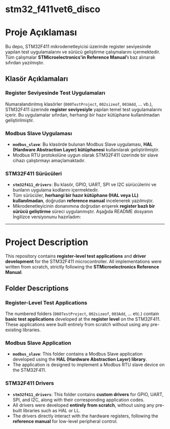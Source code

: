 # stm32_f411vet6_disco

# Proje Açıklaması

Bu depo, STM32F411 mikrodenetleyicisi üzerinde register seviyesinde yapılan test uygulamalarını ve sürücü geliştirme çalışmalarını içermektedir. Tüm çalışmalar **STMicroelectronics'in Reference Manual'ı** baz alınarak sıfırdan yazılmıştır.

## Klasör Açıklamaları

### **Register Seviyesinde Test Uygulamaları**
Numaralandırılmış klasörler (`000TestProject`, `002sizeof`, `003Add`, ... vb.), STM32F411 üzerinde **register seviyesiyle** yapılan temel test uygulamalarını içerir. Bu uygulamalar sıfırdan, herhangi bir hazır kütüphane kullanılmadan geliştirilmiştir.

### **Modbus Slave Uygulaması**
- **`modbus_slave`**: Bu klasörde bulunan Modbus Slave uygulaması, **HAL (Hardware Abstraction Layer) kütüphanesi** kullanılarak geliştirilmiştir.
- Modbus RTU protokolüne uygun olarak STM32F411 üzerinde bir slave cihazı çalıştırmayı amaçlamaktadır.

### **STM32F411 Sürücüleri**
- **`stm32f411_drivers`**: Bu klasör, GPIO, UART, SPI ve I2C sürücülerini ve bunların uygulama kodlarını içermektedir.
- Tüm sürücüler, **herhangi bir hazır kütüphane (HAL veya LL) kullanılmadan**, doğrudan **reference manual** incelenerek yazılmıştır.
- Mikrodenetleyicinin donanımına doğrudan erişerek **register bazlı bir sürücü geliştirme** süreci uygulanmıştır.
Aşağıda README dosyanın İngilizce versiyonunu hazırladım:

---

# Project Description

This repository contains **register-level test applications** and **driver development** for the STM32F411 microcontroller. All implementations were written from scratch, strictly following the **STMicroelectronics Reference Manual**.

## Folder Descriptions

### **Register-Level Test Applications**
The numbered folders (`000TestProject`, `002sizeof`, `003Add`, ... etc.) contain **basic test applications** developed at the **register level** on the STM32F411. These applications were built entirely from scratch without using any pre-existing libraries.

### **Modbus Slave Application**
- **`modbus_slave`**: This folder contains a Modbus Slave application developed using the **HAL (Hardware Abstraction Layer) library**.
- The application is designed to implement a Modbus RTU slave device on the STM32F411.

### **STM32F411 Drivers**
- **`stm32f411_drivers`**: This folder contains **custom drivers** for GPIO, UART, SPI, and I2C, along with their corresponding application codes.
- All drivers were developed **entirely from scratch**, without using any pre-built libraries such as HAL or LL.
- The drivers directly interact with the hardware registers, following the **reference manual** for low-level peripheral control.
